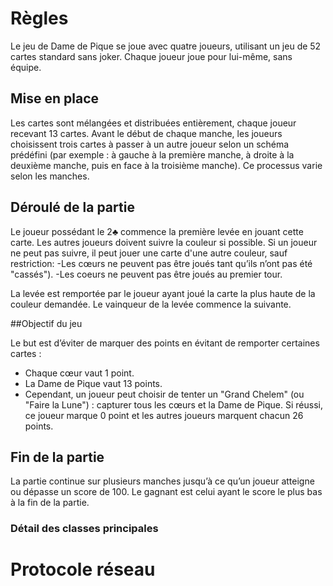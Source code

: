 # Règles

Le jeu de Dame de Pique se joue avec quatre joueurs, utilisant un jeu de 52 cartes standard sans joker. Chaque joueur joue pour lui-même, sans équipe.

## Mise en place

Les cartes sont mélangées et distribuées entièrement, chaque joueur recevant 13 cartes. Avant le début de chaque manche, les joueurs choisissent trois cartes à passer à un autre joueur selon un schéma prédéfini (par exemple : à gauche à la première manche, à droite à la deuxième manche, puis en face à la troisième manche). Ce processus varie selon les manches.

## Déroulé de la partie

Le joueur possédant le 2♣ commence la première levée en jouant cette carte. Les autres joueurs doivent suivre la couleur si possible. Si un joueur ne peut pas suivre, il peut jouer une carte d'une autre couleur, sauf restriction: 
  -Les cœurs ne peuvent pas être joués tant qu’ils n’ont pas été "cassés").
  -Les coeurs ne peuvent pas être joués au premier tour.
  
La levée est remportée par le joueur ayant joué la carte la plus haute de la couleur demandée. Le vainqueur de la levée commence la suivante.

##Objectif du jeu

Le but est d’éviter de marquer des points en évitant de remporter certaines cartes :

  - Chaque cœur vaut 1 point.
  - La Dame de Pique vaut 13 points.
  - Cependant, un joueur peut choisir de tenter un "Grand Chelem" (ou "Faire la Lune") : capturer tous les cœurs et la Dame de Pique. Si réussi, ce joueur marque 0 point et les autres joueurs marquent chacun 26 points.



## Fin de la partie

La partie continue sur plusieurs manches jusqu’à ce qu’un joueur atteigne ou dépasse un score de 100. Le gagnant est celui ayant le score le plus bas à la fin de la partie.

### Détail des classes principales



# Protocole réseau


